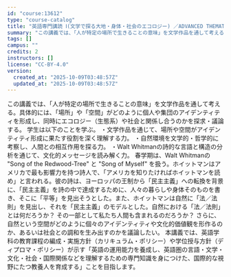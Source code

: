 ```yaml
---
id: "course:13612"
type: "course-catalog"
title: "英語専門講読 Ⅰ(文学で探る大地・身体・社会のエコロジー) ／ADVANCED THEMATIC READING Ⅰ"
summary: "この講義では、「人が特定の場所で生きることの意味」を文学作品を通して考える。具体的には、「場所」や「空間」がどのように個人や集団のアイデンティティを形成し、同時にエコロジー（生態系）や社会と関係し合うのかを探求・議論する。 学生は以下のこと…"
tags: []
campus: ""
credits: 2
instructors: []
license: "CC-BY-4.0"
version:
  created_at: "2025-10-09T03:48:57Z"
  updated_at: "2025-10-09T03:48:57Z"
---
```

この講義では、「人が特定の場所で生きることの意味」を文学作品を通して考える。具体的には、「場所」や「空間」がどのように個人や集団のアイデンティティを形成し、同時にエコロジー（生態系）や社会と関係し合うのかを探求・議論する。 学生は以下のことを学ぶ。 ・文学作品を通じて、場所や空間がアイデンティティ形成に果たす役割を深く理解する力。 ・自然環境を文学的・哲学的に考察し、人間との相互作用を探る力。 ・Walt Whitmanの詩的な言語と構造の分析を通じて、文化的メッセージを読み解く力。 春学期は、Walt Whitmanの "Song of the Redwood-Tree" と "Song of Myself" を扱う。ホイットマンはアメリカで最も影響力を持つ詩人で、「アメリカを知りたければホイットマンを読め」と言われる。彼の詩は、ヨーロッパの王制から「民主主義」への転換を背景に、「民主主義」を詩の中で達成するために、人々の暮らしや身体そのものを書き、そこに「平等」を見出そうとした。また、ホイットマンは自然に「法／法則」を見出し、それを「民主主義」のモデルとした。自然における「法／法則」とは何だろうか？ その一部として私たち人間も含まれるのだろうか？ さらに、自然という空間がどのように個々のアイデンティティや文化的価値観を形作るのか、あるいは社会との調和を生み出すのかを議論したい。 本講義では、英語学科の教育課程の編成・実施方針（カリキュラム・ポリシー）や学位授与方針（ディプロマ・ポリシー）が示す「英語の運用能力を養成し、英語圏の言語・文学・文化・社会・国際関係などを理解するための専門知識を身につけた、国際的な視野にたつ教養人を育成する」ことを目指します。
